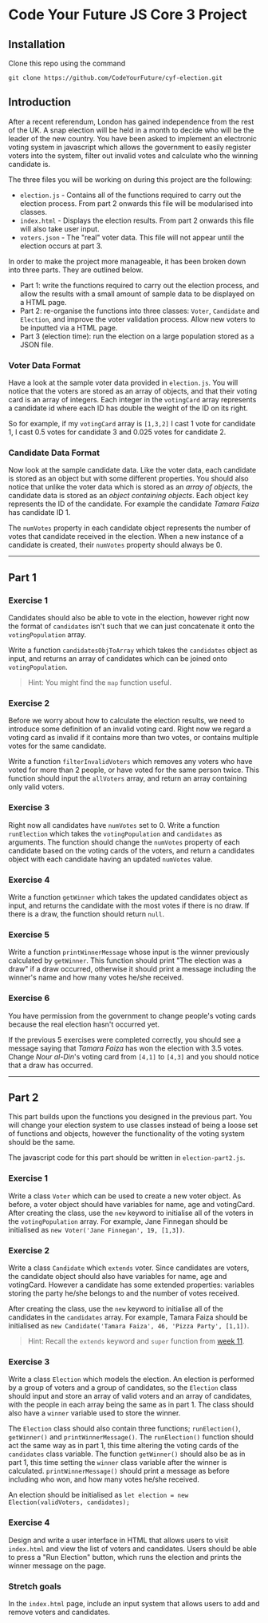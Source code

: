 # Code Your Future JS Core 3 Project

## Installation

Clone this repo using the command

`git clone https://github.com/CodeYourFuture/cyf-election.git`


## Introduction

After a recent referendum, London has gained independence from the rest of the UK. 
A snap election will be held in a month to decide who will be the leader of the new country.
You have been asked to implement an electronic voting system in javascript which allows the 
government to easily register voters into the system, filter out invalid votes and calculate who
the winning candidate is.

The three files you will be working on during this project are the following:

* `election.js` - Contains all of the functions required to carry out the election process. From part 2
onwards this file will be modularised into classes.
* `index.html` - Displays the election results. From part 2 onwards this file will also take user input.
* `voters.json` - The "real" voter data. This file will not appear until the election occurs at part 3.

In order to make the project more manageable, it has been broken down into three parts. They are outlined below.

* Part 1: write the functions required to carry out the election process, and allow the results
with a small amount of sample data to be displayed on a HTML page.
* Part 2: re-organise the functions into three classes: `Voter`, `Candidate` and `Election`, and improve
the voter validation process. Allow new voters to be inputted via a HTML page.
* Part 3 (election time): run the election on a large population stored as a JSON file.

### Voter Data Format

Have a look at the sample voter data provided in
`election.js`. You will notice that the voters are stored as an array of objects,
and that their voting card is an array of integers. Each integer in the `votingCard` array represents a
candidate id where each ID has double the weight of the ID on its right. 

So for example, if my `votingCard` array is `[1,3,2]` I cast 1 vote for candidate 1, I cast 0.5 votes for 
candidate 3 and 0.025 votes for candidate 2.

### Candidate Data Format

Now look at the sample candidate data. Like the voter data, each candidate is stored as an object
but with some different properties. You should also notice that unlike the voter data which is stored as
an *array of objects*, the candidate data is stored as an *object containing objects*. Each object
key represents the ID of the candidate. For example the candidate *Tamara Faiza* has candidate ID 1.

The `numVotes` property in each candidate object represents the number of votes that candidate received in the election.
When a new instance of a candidate is created, their `numVotes` property should always be 0.

---------------------------------------

## Part 1

### Exercise 1

Candidates should also be able to vote in the election, however right now the format of `candidates` isn't such 
that we can just concatenate it onto the `votingPopulation` array. 

Write a function `candidatesObjToArray` which takes
the `candidates` object as input, and returns an array of candidates which can be joined onto `votingPopulation`.

> Hint: You might find the `map` function useful.

### Exercise 2

Before we worry about how to calculate the election results, we need to introduce some
definition of an invalid voting card. Right now we regard a voting card as invalid if it
contains more than two votes, or contains multiple votes for the same candidate.

Write a function `filterInvalidVoters` which
removes any voters who have voted for more than 2 people, or have voted for the same person twice.
This function should input the `allVoters` array, and return an array containing only valid voters.

### Exercise 3

Right now all candidates have `numVotes` set to 0. Write a function `runElection` which takes the `votingPopulation` and
`candidates` as arguments. The function should change the `numVotes` property of each candidate based on the voting cards
of the voters, and return a candidates object with each candidate having an updated `numVotes` value.

### Exercise 4

Write a function `getWinner` which takes the updated candidates object as input, and returns the candidate with the most votes if there is no draw. If there
is a draw, the function should return `null`.

### Exercise 5

Write a function `printWinnerMessage` whose input is the winner previously calculated by `getWinner`. This function should print "The election was a draw" if a draw occurred,
otherwise it should print a message including the winner's name and how many votes he/she received.

### Exercise 6

You have permission from the government to change people's voting cards
because the real election hasn't occurred yet.


If the previous 5 exercises were completed correctly, you should see a message saying that *Tamara Faiza* has won the election with 3.5 votes. Change 
*Nour al-Din*'s voting card from `[4,1]` to `[4,3]` and you should notice that a draw has occurred. 

---------------------------------------

## Part 2

This part builds upon the functions you designed in the previous part. You will change your election system to use classes instead of being a loose
set of functions and objects, however the functionality of the voting system should be the same.

The javascript code for this part should be written in `election-part2.js`.

### Exercise 1

Write a class `Voter` which can be used to create a new voter object. As before, a voter object should have variables for name, age and votingCard.
After creating the class, use the `new` keyword to initialise all of the voters in the `votingPopulation` array. For example, Jane Finnegan should be
initialised as `new Voter('Jane Finnegan', 19, [1,3])`.


### Exercise 2

Write a class `Candidate` which `extends` voter. Since candidates are voters, the candidate object should also have variables for name, age and votingCard.
However a candidate has some extended properties: variables storing the party he/she belongs to and the number of votes received.

After creating the class, use the `new` keyword to initialise all of the candidates in the `candidates` array. For example, Tamara Faiza should be
initialised as `new Candidate('Tamara Faiza', 46, 'Pizza Party', [1,1])`.

> Hint: Recall the `extends` keyword and `super` function from [week 11](https://codeyourfuture.github.io/syllabus-master/js-core-3/week-11/lesson.html).

### Exercise 3

Write a class `Election` which models the election. An election is performed by a group of voters and a group of candidates, so the `Election` class
should input and store an array of valid voters and an array of candidates, with the people in each array being the same as in part 1. The class should also
have a `winner` variable used to store the winner.

The `Election` class should also contain three functions; `runElection()`, `getWinner()` and `printWinnerMessage()`. The `runElection()` function should act the same way as in part 1,
this time altering the voting cards of the `candidates` class variable. The function `getWinner()` should also be as in part 1, this time setting the `winner`
class variable after the winner is calculated. `printWinnerMessage()` should print a message as before including who won, and how many votes he/she received.

An election should be initialised as `let election = new Election(validVoters, candidates);`

### Exercise 4

Design and write a user interface in HTML that allows users to visit `index.html` and view the list of voters and candidates. Users should be able to
press a "Run Election" button, which runs the election and prints the winner message on the page.

### Stretch goals

In the `index.html` page, include an input system that allows users to add and remove voters and candidates.




